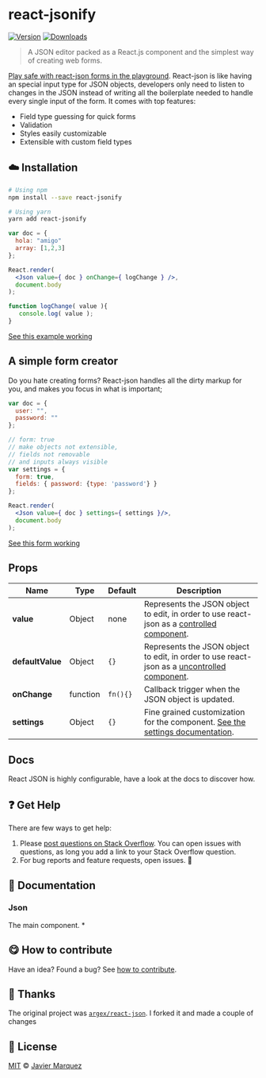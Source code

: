 <!-- Please do not edit this file. Edit the `blah` field in the `package.json` instead. If in doubt, open an issue. -->


















# react-jsonify

 [![Version](https://img.shields.io/npm/v/react-jsonify.svg)](https://www.npmjs.com/package/react-jsonify) [![Downloads](https://img.shields.io/npm/dt/react-jsonify.svg)](https://www.npmjs.com/package/react-jsonify)







> A JSON editor packed as a React.js component and the simplest way of creating web forms.






[Play safe with react-json forms in the playground](http://codepen.io/arqex/pen/rVWYgo?editors=001).
React-json is like having an special input type for JSON objects, developers only need to listen to changes in the JSON instead of writing all the boilerplate needed to handle every single input of the form. It comes with top features:

 - Field type guessing for quick forms
 - Validation
 - Styles easily customizable
 - Extensible with custom field types













## :cloud: Installation

```sh
# Using npm
npm install --save react-jsonify

# Using yarn
yarn add react-jsonify
```

















```jsx
var doc = {
  hola: "amigo"
  array: [1,2,3]
};

React.render(
  <Json value={ doc } onChange={ logChange } />,
  document.body
);

function logChange( value ){
   console.log( value );
}
```

[See this example working](http://codepen.io/arqex/pen/rVWYgo?editors=001)
## A simple form creator

Do you hate creating forms? React-json handles all the dirty markup for you, and makes you focus in what is important;
```jsx
var doc = {
  user: "",
  password: ""
};

// form: true
// make objects not extensible,
// fields not removable
// and inputs always visible
var settings = {
  form: true,
  fields: { password: {type: 'password'} }
};

React.render(
  <Json value={ doc } settings={ settings }/>,
  document.body
);
```

[See this form working](http://codepen.io/arqex/pen/xGRpOx?editors=011)
## Props

 | Name | Type | Default | Description |
 | --- | --- | --- | --- |
 | **value** | Object | none | Represents the JSON object to edit, in order to use react-json as a [controlled component](https://facebook.github.io/react/docs/forms.html#controlled-components).
**defaultValue** | Object | `{}` | Represents the JSON object to edit, in order to use react-json as a [uncontrolled component](https://facebook.github.io/react/docs/forms.html#uncontrolled-components).
**onChange** | function | `fn(){}` | Callback trigger when the JSON object is updated.
**settings** | Object | `{}` | Fine grained customization for the component. [See the settings documentation](docs/settings.md). |

## Docs

React JSON is highly configurable, have a look at the docs to discover how.






## :question: Get Help

There are few ways to get help:



 1. Please [post questions on Stack Overflow](https://stackoverflow.com/questions/ask). You can open issues with questions, as long you add a link to your Stack Overflow question.
 2. For bug reports and feature requests, open issues. :bug:





## :memo: Documentation


### Json

The main component. *














## :yum: How to contribute
Have an idea? Found a bug? See [how to contribute][contributing].









## :cake: Thanks
The original project was [`argex/react-json`](https://github.com/arqex/react-json). I forked it and made a couple of changes
















## :scroll: License

[MIT][license] © [Javier Marquez][website]






[license]: /LICENSE
[website]: undefined
[contributing]: /CONTRIBUTING.md
[docs]: /DOCUMENTATION.md
